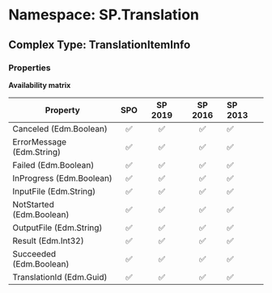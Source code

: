 # Namespace: SP.Translation

## Complex Type: TranslationItemInfo

### Properties

**Availability matrix**

Property | SPO | SP 2019 | SP 2016 | SP 2013
----------|:---:|:-------:|:-------:|:-------
Canceled (Edm.Boolean) | ✅ | ✅ | ✅ | ✅
ErrorMessage (Edm.String) | ✅ | ✅ | ✅ | ✅
Failed (Edm.Boolean) | ✅ | ✅ | ✅ | ✅
InProgress (Edm.Boolean) | ✅ | ✅ | ✅ | ✅
InputFile (Edm.String) | ✅ | ✅ | ✅ | ✅
NotStarted (Edm.Boolean) | ✅ | ✅ | ✅ | ✅
OutputFile (Edm.String) | ✅ | ✅ | ✅ | ✅
Result (Edm.Int32) | ✅ | ✅ | ✅ | ✅
Succeeded (Edm.Boolean) | ✅ | ✅ | ✅ | ✅
TranslationId (Edm.Guid) | ✅ | ✅ | ✅ | ✅
